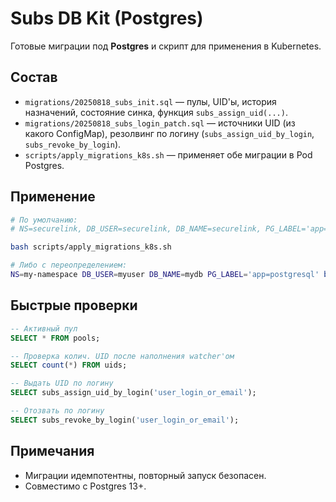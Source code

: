 # Subs DB Kit (Postgres)

Готовые миграции под **Postgres** и скрипт для применения в Kubernetes.

## Состав
- `migrations/20250818_subs_init.sql` — пулы, UID'ы, история назначений, состояние синка, функция `subs_assign_uid(...)`.
- `migrations/20250818_subs_login_patch.sql` — источники UID (из какого ConfigMap), резолвинг по логину (`subs_assign_uid_by_login`, `subs_revoke_by_login`).
- `scripts/apply_migrations_k8s.sh` — применяет обе миграции в Pod Postgres.

## Применение
```bash
# По умолчанию:
# NS=securelink, DB_USER=securelink, DB_NAME=securelink, PG_LABEL='app=postgres'

bash scripts/apply_migrations_k8s.sh

# Либо с переопределением:
NS=my-namespace DB_USER=myuser DB_NAME=mydb PG_LABEL='app=postgresql' bash scripts/apply_migrations_k8s.sh
```

## Быстрые проверки
```sql
-- Активный пул
SELECT * FROM pools;

-- Проверка колич. UID после наполнения watcher'ом
SELECT count(*) FROM uids;

-- Выдать UID по логину
SELECT subs_assign_uid_by_login('user_login_or_email');

-- Отозвать по логину
SELECT subs_revoke_by_login('user_login_or_email');
```

## Примечания
- Миграции идемпотентны, повторный запуск безопасен.
- Совместимо с Postgres 13+.
